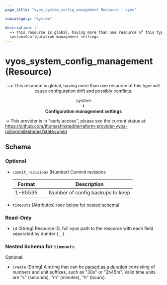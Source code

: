 ```yaml
---
page_title: "vyos_system_config_management Resource - vyos"

subcategory: "System"

description: |- 
  ~> This resource is global, having more than one resource of this type will cause configuration drift and possibly conflicts.
  system⯯Configuration management settings
---
```


# vyos_system_config_management (Resource)
<center>

~> This resource is global, having more than one resource of this type will cause configuration drift and possibly conflicts.

*system*  
⯯  
**Configuration management settings**


</center>

-> This provider is in "early access", please see the current status at: https://github.com/thomasfinstad/terraform-provider-vyos-rolling/milestones?state=open

## Schema

### Optional

- `commit_revisions` (Number) Commit revisions

    |Format   &emsp;|Description                       |
    |-----------|------------------------------------|
    |1-65535  &emsp;|Number of config backups to keep  |
- `timeouts` (Attributes) (see [below for nested schema](#nestedatt--timeouts))

### Read-Only

- `id` (String) Resource ID, full vyos path to the resource with each field separated by dunder (`__`).

<a id="nestedatt--timeouts"></a>
### Nested Schema for `timeouts`

Optional:

- `create` (String) A string that can be [parsed as a duration](https://pkg.go.dev/time#ParseDuration) consisting of numbers and unit suffixes, such as &#34;30s&#34; or &#34;2h45m&#34;. Valid time units are &#34;s&#34; (seconds), &#34;m&#34; (minutes), &#34;h&#34; (hours).  
